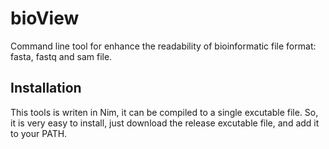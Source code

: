 # bioView

Command line tool for enhance the readability of bioinformatic file format: fasta, fastq and sam file.

## Installation

This tools is writen in Nim, it can be compiled to a single excutable file.
So, it is very easy to install, just download the release excutable file, and add it to your PATH.

